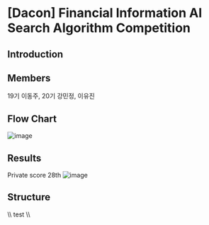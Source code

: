 # [Dacon] Financial Information AI Search Algorithm Competition

## Introduction

## Members
19기 이동주, 20기 강민정, 이유진

## Flow Chart
![image](https://github.com/user-attachments/assets/c3a61412-7b78-4fa3-922b-08d08b9c34ed)

## Results
Private score 28th
![image](https://github.com/user-attachments/assets/4c097ec3-c2b5-462b-97bc-dd09c0a5f567)

## Structure
\\\ test \\\
